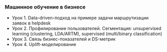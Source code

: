 ### Машинное обучение в бизнесе
* Урок 1. Data-driven-подход на примере задачи маршрутизации заявок в helpdesk
* Урок 2. Профилирование пользователей. Сегментация: unsupervised learning (clustering, LDA/ARTM), supervised (multi/binary classification)
* Урок 3. Связь бизнес-показателей и DS-метрик
* Урок 4. Uplift-моделирование
